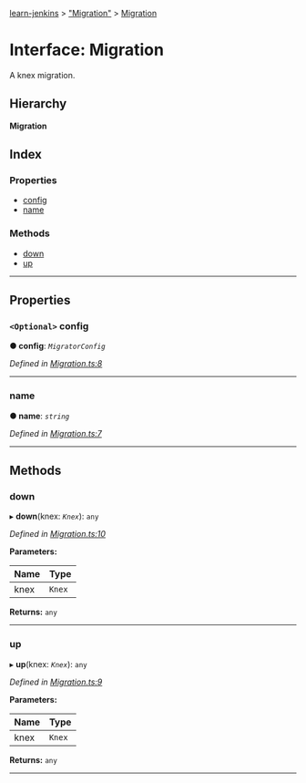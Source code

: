 [learn-jenkins](../README.md) > ["Migration"](../modules/_migration_.md) > [Migration](../interfaces/_migration_.migration.md)

# Interface: Migration

A knex migration.

## Hierarchy

**Migration**

## Index

### Properties

* [config](_migration_.migration.md#config)
* [name](_migration_.migration.md#name)

### Methods

* [down](_migration_.migration.md#down)
* [up](_migration_.migration.md#up)

---

## Properties

<a id="config"></a>

### `<Optional>` config

**● config**: *`MigratorConfig`*

*Defined in [Migration.ts:8](https://github.com/jmeyers91/ts-app/blob/2005cf1/src/Migration.ts#L8)*

___
<a id="name"></a>

###  name

**● name**: *`string`*

*Defined in [Migration.ts:7](https://github.com/jmeyers91/ts-app/blob/2005cf1/src/Migration.ts#L7)*

___

## Methods

<a id="down"></a>

###  down

▸ **down**(knex: *`Knex`*): `any`

*Defined in [Migration.ts:10](https://github.com/jmeyers91/ts-app/blob/2005cf1/src/Migration.ts#L10)*

**Parameters:**

| Name | Type |
| ------ | ------ |
| knex | `Knex` |

**Returns:** `any`

___
<a id="up"></a>

###  up

▸ **up**(knex: *`Knex`*): `any`

*Defined in [Migration.ts:9](https://github.com/jmeyers91/ts-app/blob/2005cf1/src/Migration.ts#L9)*

**Parameters:**

| Name | Type |
| ------ | ------ |
| knex | `Knex` |

**Returns:** `any`

___

